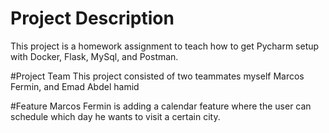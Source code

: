 # Project Description
This project is a homework assignment to teach how to get Pycharm setup with Docker, Flask, MySql, and Postman.

#Project Team
This project consisted of two teammates myself Marcos Fermin, and Emad Abdel hamid

#Feature 
Marcos Fermin is adding a calendar feature where the user can schedule which day he wants to visit a certain city. 
